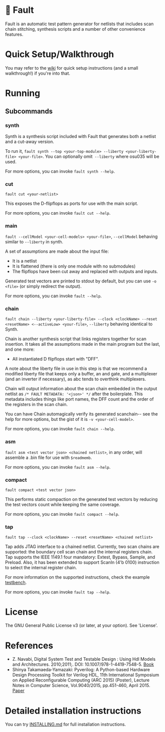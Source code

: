# 🧪 Fault
Fault is an automatic test pattern generator for netlists that includes scan chain stitching, synthesis scripts and a number of other convenience features.

# Quick Setup/Walkthrough
You may refer to the [wiki](https://github.com/Cloud-V/Fault/wiki) for quick setup instructions (and a small walkthrough!) if you're into that.

# Running
## Subcommands
### synth
Synth is a synthesis script included with Fault that generates both a netlist and a cut-away version.

To run it, `fault synth --top <your-top-module> --liberty <your-liberty-file> <your-file>`. You can optionally omit` --liberty` where osu035 will be used.

For more options, you can invoke `fault synth --help`.

### cut
`fault cut <your-netlist>`

This exposes the D-flipflops as ports for use with the main script.

For more options, you can invoke `fault cut --help`.

### main
`fault --cellModel <your-cell-models> <your-file>`, `--cellModel` behaving similar to `--liberty` in synth.

A set of assumptions are made about the input file:
* It is a netlist
* It is flattened (there is only one module with no submodules)
* The flipflops have been cut away and replaced with outputs and inputs.

Generated test vectors are printed to stdout by default, but you can use `-o <file>` (or simply redirect the output).

For more options, you can invoke `fault --help`.

### chain
`fault chain --liberty <your-liberty-file> --clock <clockName> --reset <resetName> <--activeLow> <your-file>`, `--liberty` behaving identical to Synth.

Chain is another synthesis script that links registers together for scan insertion. It takes all the assumptions made in the main program but the last, and one more:
* All instantiated D flipflops start with "DFF".

A note about the liberty file in use in this step is that we recommend a modified liberty file that keeps only a buffer, an and gate, and a multiplexer (and an inverter if necessary), as abc tends to overthink multiplexers.

Chain will output information about the scan chain embedded in the output netlist as `/* FAULT METADATA: '<json>' */` after the boilerplate. This metadata includes things like port names, the DFF count and the order of the registers in the scan chain.

You can have Chain automagically verify its generated scanchain-- see the help for more options, but the gist of it is `-v <your-cell-model>`.

For more options, you can invoke `fault chain --help`.

### asm
`fault asm <test vector json> <chained netlist>`, in any order, will assemble a .bin file for use with `$readmemb`.

For more options, you can invoke `fault asm --help`.

### compact
`fault compact <test vector json>`

This performs static compaction on the generated test vectors by reducing the test vectors count while keeping the same coverage.

For more options, you can invoke `fault compact --help`.

### tap
`fault tap --clock <clockName> --reset <resetName> <chained netlist>`

Tap adds JTAG interface to a chained netlist. Currently, two scan chains are supported: the boundary cell scan chain and the internal registers chain. Tap supports the IEEE 1149.1 four mandatory: Extest, Bypass, Sample, and Preload. Also, it has been extended to support ScanIn (4'b 0100) instruction to select the internal register chain.   

For more information on the supported instructions, check the example [testbench](Tests/Testbenches/TestTap.sv).

For more options, you can invoke `fault tap --help`.

# License
The GNU General Public License v3 (or later, at your option). See 'License'.

# References
- Z. Navabi, Digital System Test and Testable Design : Using Hdl Models and Architectures. 2010;2011;. DOI: 10.1007/978-1-4419-7548-5.
[Book](https://ieeexplore.ieee.org/book/5266057)
- Shinya Takamaeda-Yamazaki: Pyverilog: A Python-based Hardware Design Processing Toolkit for Verilog HDL, 11th International Symposium on Applied Reconfigurable Computing (ARC 2015) (Poster), Lecture Notes in Computer Science, Vol.9040/2015, pp.451-460, April 2015.
[Paper](http://link.springer.com/chapter/10.1007/978-3-319-16214-0_42)

# Detailed installation instructions
You can try [INSTALLING.md](INSTALLING.md) for full installation instructions.